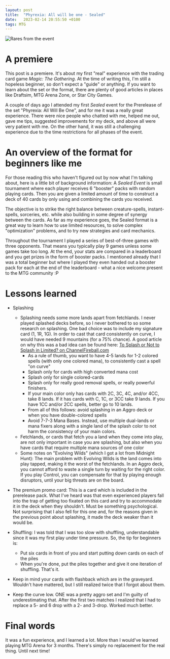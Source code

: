 ```yaml
---
layout: post
title:  "Phyrexia: All will be one - Sealed"
date:   2023-02-14 20:55:50 +0100
tags: MTG
---
```

![Rares from the event](/images/ONE-sealed-event.jpg)
# A premiere
This post is a premiere. It's about my first "real" experience with the trading card game *Magic: The Gathering*. At the time of writing this, I'm still a hopeless beginner, so don't expect a "guide" or anything. If you want to learn about the set or the format, there are plenty of good articles in places like Draftsim, MTG Arena Zone, or Star City Games.  

A couple of days ago I attended my first *Sealed* event for the Prerelease of the set "Phyrexia: All Will Be One", and for me it was a really great experience. There were nice people who chatted with me, helped me out, gave me tips, suggested improvements for my deck, and above all were very patient with me. On the other hand, it was still a challenging experience due to the time restrictions for all phases of the event.

# An overview of the format for beginners like me
For those reading this who haven't figured out by now what I'm talking about, here is a little bit of background information: A *Sealed Event* is small tournament where each player receives 6 "booster" packs with random playing cards. Then you are given a limited amount of time to construct a deck of 40 cards by only using and combining the cards you received.

The objective is to strike the right balance between creature-spells, instant-spells, sorceries, etc. while also building in some degree of synergy between the cards. As far as my experience goes, the Sealed format is a great way to learn how to use limited resources, to solve complex "optimization" problems, and to try new strategies and card mechanics.

Throughout the tournament I played a series of best-of-three games with three opponents. That means you typically play 9 games unless some games take too long. At the end, your stats are compared in a leaderboard and you get prizes in the form of booster packs. I mentioned already that I was a total beginner but where I played they even handed out a booster pack for each at the end of the leaderboard - what a nice welcome present to the MTG community :P

# Lessons learned
- Splashing
	- Splashing needs some more lands apart from fetchlands. I never played splashed decks before, so I never bothered to so some research on splashing. One bad choice was to include my signature card (1, 1R, 1G). In order to cast that card consistently on curve, I would have needed 9 mountains (for a 75% chance). A good article on why this was a bad idea can be found here: [To Splash or Not to Splash in Limited? on ChannelFireball.com][splashing-limited]
		- As a rule of thumb, you want to have 4-5 lands for 1-2 colored spells (with only one colored mana), to consistently cast a spell "on curve"
		- Splash only for cards with high converted mana cost
		- Splash only for single colored-cards
		- Splash only for really good removal spells, or really powerful finishers.
		- If your main color only has cards with 2C, 3C, 4C, and/or 4CC, take 8 lands. If it has cards with C, 1C, or 3CC take 9 lands. If you have 1CC and/or 2CC spells, better go to 10 lands.
		- From all of this follows: avoid splashing in an Aggro deck or when you have double-colored spells
		- Avoid 7-7-3 Mana Bases. Instead, use multiple dual-lands or mana fixers along with a single land of the splash color to not harm the consistency of your main colors.
	- Fetchlands, or cards that fetch you a land when they come into play, are not only important in case you are splashing, but also when you have cards that require multiple mana sources of one color
	- Some notes on "Evolving Wilds" (which I got a lot from Midnight Hunt): The main problem with Evolving Wilds is the land comes into play tapped, making it the worst of the fetchlands. In an Aggro deck, you cannot afford to waste a single turn by waiting for the right color. If you play Control, you can compensate for that by playing enough disruptors, until your big threats are on the board.

- The premium promo card: This is a card which is included in the prerelease pack. What I've heard was that even experienced players fall into the trap of getting too fixated on this card and try to accommodate it in the deck when they shouldn't. Must be something psychological. Not surprising that I also fell for this one and, for the reasons given in the previous point about splashing, it made the deck weaker than it would be.

- Shuffling: I was told that I was too slow with shuffling, understandable since it was my first play under time pressure. So, the tip for beginners is: 
  - Put six cards in front of you and start putting down cards on each of the piles 
  - When you're done, put the piles together and give it one iteration of shuffling. That's it.

- Keep in mind your cards with flashback which are in the graveyard. Wouldn't have mattered, but I still realized twice that I forgot about them.

- Keep the curve low. ONE was a pretty aggro set and I'm guilty of underestimating that. After the first two matches I realized that I had to replace a 5- and 6 drop with a 2- and 3-drop. Worked much better. 

# Final words
It was a fun experience, and I learned a lot. More than I would've learned playing MTG Arena for 3 months. There's simply no replacement for the real thing. Until next time!


[splashing-limited]: (https://strategy.channelfireball.com/all-strategy/mtg/channelmagic-articles/to-splash-or-not-to-splash-in-limited/)